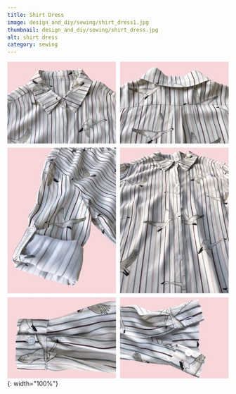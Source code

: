 ```yaml
---
title: Shirt Dress
image: design_and_diy/sewing/shirt_dress1.jpg
thumbnail: design_and_diy/sewing/shirt_dress.jpg
alt: shirt dress
category: sewing
---
```


![shirt dress](./assets/img/design_and_diy/sewing/shirt_dress2.jpg){: width="100%"}

